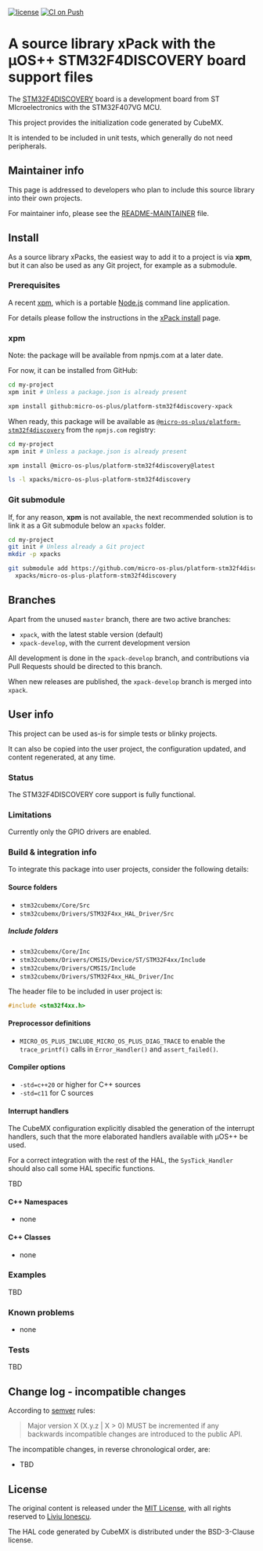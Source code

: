 [![license](https://img.shields.io/github/license/micro-os-plus/platform-stm32f4discovery-xpack)](https://github.com/micro-os-plus/platform-stm32f4discovery-xpack/blob/xpack/LICENSE)
[![CI on Push](https://github.com/micro-os-plus/platform-stm32f4discovery-xpack/workflows/CI%20on%20Push/badge.svg)](https://github.com/micro-os-plus/platform-stm32f4discovery-xpack/actions?query=workflow%3A%22CI+on+Push%22)

# A source library xPack with the µOS++ STM32F4DISCOVERY board support files

The [STM32F4DISCOVERY](https://www.st.com/en/evaluation-tools/stm32f4discovery.html)
board is a development board from ST MIcroelectronics with
the STM32F407VG MCU.

This project provides the initialization code generated by CubeMX.

It is intended to be included in unit tests, which generally do not
need peripherals.

## Maintainer info

This page is addressed to developers who plan to include this source
library into their own projects.

For maintainer info, please see the
[README-MAINTAINER](README-MAINTAINER.md) file.

## Install

As a source library xPacks, the easiest way to add it to a project is via
**xpm**, but it can also be used as any Git project, for example as a submodule.

### Prerequisites

A recent [xpm](https://xpack.github.io/xpm/),
which is a portable [Node.js](https://nodejs.org/) command line application.

For details please follow the instructions in the
[xPack install](https://xpack.github.io/install/) page.

### xpm

Note: the package will be available from npmjs.com at a later date.

For now, it can be installed from GitHub:

```sh
cd my-project
xpm init # Unless a package.json is already present

xpm install github:micro-os-plus/platform-stm32f4discovery-xpack
```

When ready, this package will be available as
[`@micro-os-plus/platform-stm32f4discovery`](https://www.npmjs.com/package/@micro-os-plus/platform-stm32f4discovery)
from the `npmjs.com` registry:

```sh
cd my-project
xpm init # Unless a package.json is already present

xpm install @micro-os-plus/platform-stm32f4discovery@latest

ls -l xpacks/micro-os-plus-platform-stm32f4discovery
```

### Git submodule

If, for any reason, **xpm** is not available, the next recommended
solution is to link it as a Git submodule below an `xpacks` folder.

```sh
cd my-project
git init # Unless already a Git project
mkdir -p xpacks

git submodule add https://github.com/micro-os-plus/platform-stm32f4discovery-xpack.git \
  xpacks/micro-os-plus-platform-stm32f4discovery
```

## Branches

Apart from the unused `master` branch, there are two active branches:

- `xpack`, with the latest stable version (default)
- `xpack-develop`, with the current development version

All development is done in the `xpack-develop` branch, and contributions via
Pull Requests should be directed to this branch.

When new releases are published, the `xpack-develop` branch is merged
into `xpack`.

## User info

This project can be used as-is for simple tests or blinky projects.

It can also be copied into
the user project, the configuration updated, and content regenerated,
at any time.

### Status

The STM32F4DISCOVERY core support is fully functional.

### Limitations

Currently only the GPIO drivers are enabled.

### Build & integration info

To integrate this package into user projects, consider the following details:

#### Source folders

- `stm32cubemx/Core/Src`
- `stm32cubemx/Drivers/STM32F4xx_HAL_Driver/Src`

##### Include folders

- `stm32cubemx/Core/Inc`
- `stm32cubemx/Drivers/CMSIS/Device/ST/STM32F4xx/Include`
- `stm32cubemx/Drivers/CMSIS/Include`
- `stm32cubemx/Drivers/STM32F4xx_HAL_Driver/Inc`

The header file to be included in user project is:

```c
#include <stm32f4xx.h>
```

#### Preprocessor definitions

- `MICRO_OS_PLUS_INCLUDE_MICRO_OS_PLUS_DIAG_TRACE` to enable the `trace_printf()`
  calls in `Error_Handler()` and `assert_failed()`.

#### Compiler options

- `-std=c++20` or higher for C++ sources
- `-std=c11` for C sources

#### Interrupt handlers

The CubeMX configuration explicitly disabled the generation of the
interrupt handlers, such that the more elaborated handlers available
with µOS++ be used.

For a correct integration with the rest of the HAL,
the `SysTick_Handler` should also call some HAL specific functions.

TBD

#### C++ Namespaces

- none

#### C++ Classes

- none

### Examples

TBD

### Known problems

- none

### Tests

TBD

## Change log - incompatible changes

According to [semver](https://semver.org) rules:

> Major version X (X.y.z | X > 0) MUST be incremented if any
backwards incompatible changes are introduced to the public API.

The incompatible changes, in reverse chronological order,
are:

- TBD

## License

The original content is released under the
[MIT License](https://opensource.org/licenses/MIT/),
with all rights reserved to
[Liviu Ionescu](https://github.com/ilg-ul/).

The HAL code generated by CubeMX is distributed under the BSD-3-Clause license.
